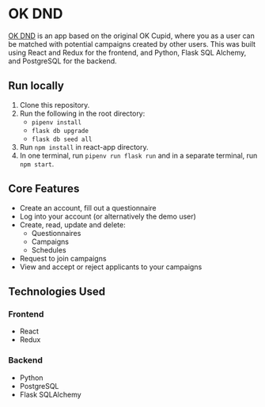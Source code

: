 # OK DND
[OK DND](https://ok-dnd.herokuapp.com/) is an app based on the original OK Cupid, where you as a user can be matched with potential campaigns created by other users. This was built using React and Redux for the frontend, and Python, Flask SQL Alchemy, and PostgreSQL for the backend.
## Run locally
1. Clone this repository.
2. Run the following in the root directory:
	* `pipenv install`
	* `flask db upgrade`
	* `flask db seed all`
3. Run `npm install` in react-app directory.
4. In one terminal, run `pipenv run flask run` and in a separate terminal, run `npm start`.
## Core Features
* Create an account, fill out a questionnaire
* Log into your account (or alternatively the demo user)
* Create, read, update and delete:
	* Questionnaires
	* Campaigns
	* Schedules
* Request to join campaigns
* View and accept or reject applicants to your campaigns
## Technologies Used
### Frontend
* React
* Redux
### Backend
* Python
* PostgreSQL
* Flask SQLAlchemy

